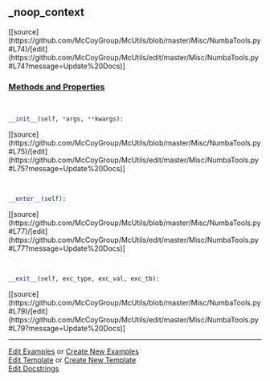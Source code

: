 ## <a id="McUtils.Misc.NumbaTools._noop_context">_noop_context</a> 
<div class="docs-source-link" markdown="1">
[[source](https://github.com/McCoyGroup/McUtils/blob/master/Misc/NumbaTools.py#L74)/[edit](https://github.com/McCoyGroup/McUtils/edit/master/Misc/NumbaTools.py#L74?message=Update%20Docs)]
</div>



<div class="collapsible-section">
 <div class="collapsible-section collapsible-section-header" markdown="1">
 
### <a class="collapse-link" data-toggle="collapse" href="#methods">Methods and Properties</a> <a class="float-right" data-toggle="collapse" href="#methods"><i class="fa fa-chevron-down"></i></a>

 </div>
 <div class="collapsible-section collapsible-section-body collapse" id="methods" markdown="1">

<a id="McUtils.Misc.NumbaTools._noop_context.__init__" class="docs-object-method">&nbsp;</a> 
```python
__init__(self, *args, **kwargs): 
```
<div class="docs-source-link" markdown="1">
[[source](https://github.com/McCoyGroup/McUtils/blob/master/Misc/NumbaTools.py#L75)/[edit](https://github.com/McCoyGroup/McUtils/edit/master/Misc/NumbaTools.py#L75?message=Update%20Docs)]
</div>

<a id="McUtils.Misc.NumbaTools._noop_context.__enter__" class="docs-object-method">&nbsp;</a> 
```python
__enter__(self): 
```
<div class="docs-source-link" markdown="1">
[[source](https://github.com/McCoyGroup/McUtils/blob/master/Misc/NumbaTools.py#L77)/[edit](https://github.com/McCoyGroup/McUtils/edit/master/Misc/NumbaTools.py#L77?message=Update%20Docs)]
</div>

<a id="McUtils.Misc.NumbaTools._noop_context.__exit__" class="docs-object-method">&nbsp;</a> 
```python
__exit__(self, exc_type, exc_val, exc_tb): 
```
<div class="docs-source-link" markdown="1">
[[source](https://github.com/McCoyGroup/McUtils/blob/master/Misc/NumbaTools.py#L79)/[edit](https://github.com/McCoyGroup/McUtils/edit/master/Misc/NumbaTools.py#L79?message=Update%20Docs)]
</div>

 </div>
</div>




___

[Edit Examples](https://github.com/McCoyGroup/McUtils/edit/gh-pages/ci/examples/McUtils/Misc/NumbaTools/_noop_context.md) or 
[Create New Examples](https://github.com/McCoyGroup/McUtils/new/gh-pages/?filename=ci/examples/McUtils/Misc/NumbaTools/_noop_context.md) <br/>
[Edit Template](https://github.com/McCoyGroup/McUtils/edit/gh-pages/ci/docs/McUtils/Misc/NumbaTools/_noop_context.md) or 
[Create New Template](https://github.com/McCoyGroup/McUtils/new/gh-pages/?filename=ci/docs/templates/McUtils/Misc/NumbaTools/_noop_context.md) <br/>
[Edit Docstrings](https://github.com/McCoyGroup/McUtils/edit/master/Misc/NumbaTools.py#L74?message=Update%20Docs)